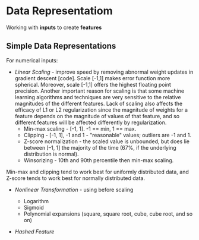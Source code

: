 # Data Representatiom
Working with __inputs__ to create __features__

## Simple Data Representations
For numerical inputs:  
* _Linear Scaling_ - improve speed by removing abnormal weight updates in gradient descent [code]. Scale [-1,1] makes error function more spherical. Moreover, scale [-1,1] offers the highest floating point precision. Another important reason for scaling is that some machine learning algorithms and techniques are very sensitive to the relative magnitudes of the different features. Lack of scaling also affects the efficacy of L1 or L2 regularization since the magnitude of weights for a feature depends on the magnitude of values of that feature, and so different features will be affected differently by regularization. 
	* Min-max scaling - [-1, 1]. -1 == min, 1 == max.
	* Clipping - [-1, 1], -1 and 1 - "reasonable" values; outliers are -1 and 1.
	* Z-score normalization - the scaled value is unbounded, but does lie between [–1, 1] the majority of the time (67%, if the underlying distribution is normal).
	* Winsorizing - 10th and 90th percentile then min-max scaling.

Min-max and clipping tend to work best for uniformly distributed data, and Z-score tends to work best for normally distributed data.

* _Nonlinear Transformation_ - using before scaling
	*  Logarithm
	*  Sigmoid
	*  Polynomial expansions (square, square root, cube, cube root, and so on)


* _Hashed Feature_

